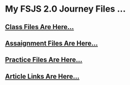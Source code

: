 # My **FSJS 2.0** Journey Files ...
## [Class Files Are Here...](./Class_Files/)
## [Assaignment Files Are Here...](./Assignments/)
## [Practice Files Are Here...](./Practice_Files/HTML%20-%20CSS/)
## [Article Links Are Here...](./Articles/readme.md)